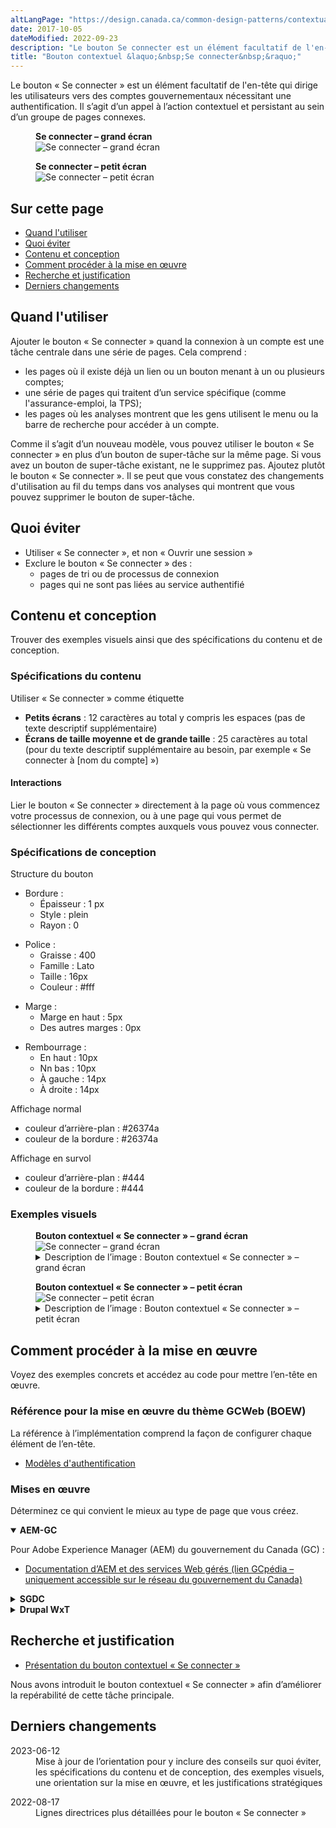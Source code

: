 ```yaml
---
altLangPage: "https://design.canada.ca/common-design-patterns/contextual-signin.html"
date: 2017-10-05
dateModified: 2022-09-23
description: "Le bouton Se connecter est un élément facultatif de l'en-tête qui dirige les utilisateurs vers des comptes gouvernementaux nécessitant une authentification."
title: "Bouton contextuel &laquo;&nbsp;Se connecter&nbsp;&raquo;"
---
```

<p>Le bouton &laquo;&nbsp;Se connecter&nbsp;&raquo; est un élément facultatif de l'en-tête qui dirige les utilisateurs vers des comptes gouvernementaux nécessitant une authentification. Il s’agit d’un appel à l’action contextuel et persistant au sein d’un groupe de pages connexes.</p>
<div class="pattern-demo">
  <figure class="mrgn-bttm-lg">
    <figcaption><strong>Se connecter – grand écran</strong></figcaption>
    <img src="../images/01-signin-button-fr.png" class="img-responsive brdr"
                     alt="Se connecter – grand écran"> </figure>
  <figure class="mrgn-bttm-lg">
    <figcaption><strong>Se connecter – petit écran</strong></figcaption>
    <img src="../images/01a-signin-button-mobile-fr.png" class="img-responsive brdr" alt="Se connecter – petit écran"> </figure>
</div>
<h2>Sur cette page</h2>
<ul>
  <li><a href="#a1">Quand l'utiliser</a></li>
  <li><a href="#a2">Quoi éviter</a></li>
  <li><a href="#a7">Contenu et conception</a></li>
  <li><a href="#a3">Comment procéder à la mise en œuvre</a></li>
  <li><a href="#a4">Recherche et justification</a></li>
  <li><a href="#a4">Derniers changements</a></li>
</ul>
<h2 id="a1">Quand l'utiliser</h2>
<p>Ajouter le bouton &laquo;&nbsp;Se connecter&nbsp;&raquo; quand la connexion à un compte est une tâche centrale dans une série de pages. Cela comprend&nbsp;:</p>
<ul>
  <li>les pages où il existe déjà un lien ou un bouton menant à un ou plusieurs comptes;</li>
  <li>une série de pages qui traitent d’un service spécifique (comme l'assurance-emploi, la TPS);</li>
  <li>les pages où les analyses montrent que les gens utilisent le menu ou la barre de recherche pour accéder à un compte.</li>
</ul>
<p>Comme il s’agit d’un nouveau modèle, vous pouvez utiliser le bouton &laquo;&nbsp;Se connecter&nbsp;&raquo; en plus d’un bouton de super-tâche sur la même page. Si vous avez un bouton de super-tâche existant, ne le supprimez pas. Ajoutez plutôt le bouton &laquo;&nbsp;Se connecter&nbsp;&raquo;.  Il se peut que vous constatez des changements d'utilisation au fil du temps dans vos analyses qui montrent que vous pouvez supprimer le bouton de super-tâche.</p>
<h2 id="a2">Quoi éviter</h2>
<ul>
  <li>Utiliser &laquo;&nbsp;Se connecter&nbsp;&raquo;, et non &laquo;&nbsp;Ouvrir une session&nbsp;&raquo;</li>
  <li>Exclure le bouton &laquo;&nbsp;Se connecter&nbsp;&raquo; des&nbsp;:
    <ul>
      <li>pages de tri ou de processus de connexion</li>
      <li>pages qui ne sont pas liées au service authentifié</li>
    </ul>
  </li>
</ul>
<h2 id="a7">Contenu et conception</h2>
<p>Trouver des exemples visuels ainsi que des spécifications du contenu et de conception.</p>
<h3>Spécifications du contenu</h3>
<p>Utiliser &laquo;&nbsp;Se connecter&nbsp;&raquo; comme étiquette</p>
<ul>
  <li><strong>Petits écrans</strong>&nbsp;: 12 caractères au total y compris les espaces (pas de texte descriptif supplémentaire)</li>
  <li><strong>Écrans de taille moyenne et de grande taille</strong>&nbsp;: 25 caractères au total (pour du texte descriptif supplémentaire au besoin, par exemple &laquo;&nbsp;Se connecter à [nom du compte]&nbsp;&raquo;)</li>
</ul>
<h4>Interactions</h4>
<p>Lier le bouton &laquo;&nbsp;Se connecter&nbsp;&raquo; directement à la page où vous commencez votre processus de connexion, ou à une page qui vous permet de sélectionner les différents comptes auxquels vous pouvez vous connecter.</p>
<h3>Spécifications de conception</h3>
<p>Structure du bouton</p>
<ul>
  <li>Bordure&nbsp;:
    <ul>
      <li>Épaisseur&nbsp;: 1 px</li>
      <li>Style&nbsp;: plein</li>
      <li>Rayon&nbsp;: 0</li>
    </ul>
  </li>
</ul>
<ul>
  <li>Police&nbsp;:
    <ul>
      <li>Graisse&nbsp;: 400</li>
      <li>Famille&nbsp;: Lato</li>
      <li>Taille&nbsp;: 16px</li>
      <li>Couleur&nbsp;: #fff</li>
    </ul>
  </li>
</ul>
<ul>
  <li>Marge&nbsp;:
    <ul>
      <li>Marge en haut&nbsp;: 5px</li>
      <li>Des autres marges&nbsp;: 0px</li>
    </ul>
  </li>
</ul>
<ul>
  <li>Rembourrage&nbsp;:
    <ul>
      <li>En haut&nbsp;: 10px</li>
      <li>Nn bas&nbsp;: 10px</li>
      <li>À gauche&nbsp;: 14px</li>
      <li>À droite&nbsp;: 14px</li>
    </ul>
  </li>
</ul>
<p>Affichage normal</p>
<ul>
  <li>couleur d’arrière-plan : #26374a</li>
  <li>couleur de la bordure : #26374a</li>
</ul>
<p>Affichage en survol</p>
<ul>
  <li>couleur d’arrière-plan : #444</li>
  <li>couleur de la bordure : #444</li>
</ul>
<h3>Exemples visuels</h3>
<div class="pattern-demo mrgn-tp-lg">
  <figure>
    <figcaption><b>Bouton contextuel &laquo;&nbsp;Se connecter&nbsp;&raquo; – grand écran</b></figcaption>
    <img src="../images/01-signin-button-fr.png" class="img-responsive brdr" alt="Se connecter – grand écran">
    <details class="mrgn-tp-md">
      <summary class="wb-toggle small" data-toggle="{&quot;print&quot;:&quot;on&quot;}">Description de l’image&nbsp;:  Bouton contextuel &laquo;&nbsp;Se connecter&nbsp;&raquo; – grand écran</summary>
      <p class="mrgn-tp-lg">En-tête standard d’une page Canada.ca en français avec le bouton contextuel &laquo;&nbsp;Se connecter&nbsp;&raquo; en surbrillance.</p>
    </details>
  </figure>
</div>
<div class="pattern-demo mrgn-tp-lg">
  <figure>
    <figcaption><b>Bouton contextuel &laquo;&nbsp;Se connecter&nbsp;&raquo; – petit écran</b></figcaption>
    <img src="../images/01a-signin-button-mobile-fr.png" class="img-responsive brdr" alt="Se connecter – petit écran">
    <details class="mrgn-tp-md">
      <summary class="wb-toggle small" data-toggle="{&quot;print&quot;:&quot;on&quot;}">Description de l’image&nbsp;: Bouton contextuel &laquo;&nbsp;Se connecter&nbsp;&raquo; – petit écran</summary>
      <p class="mrgn-tp-lg">En-tête standard d’une page Canada.ca en français avec le bouton contextuel &laquo;&nbsp;Se connecter&nbsp;&raquo; en surbrillance.</p>
    </details>
  </figure>
</div>
<h2 id="a3">Comment procéder à la mise en œuvre</h2>
<p>Voyez des exemples concrets et accédez au code pour mettre l’en-tête en œuvre.</p>
<h3>Référence pour la mise en œuvre du thème GCWeb (BOEW)</h3>
<p>La référence à l’implémentation comprend la façon de configurer chaque élément de l’en-tête.</p>
<ul>
  <li><a href="https://wet-boew.github.io/GCWeb/sites/authentication/authentication-fr.html">Modèles d'authentification</a></li>
</ul>
<h3>Mises en œuvre</h3>
<p>Déterminez ce qui convient le mieux au type de page que vous créez.</p>
<div class="row">
  <div class="col-md-8">
    <div class="wb-tabs mrgn-tp-lg">
      <div class="tabpanels">
        <details id="004" open="open">
          <summary><strong>AEM-GC</strong></summary>
          <p class="mrgn-tp-lg">Pour Adobe Experience Manager (AEM) du gouvernement du Canada (GC)&nbsp;:</p>
          <ul>
            <li><a href="https://www.gcpedia.gc.ca/wiki/Documentation_d%27AEM_sp%C3%A9cifique_au_GC_6.5">Documentation d’AEM et des services Web gérés (lien GCpédia – uniquement accessible sur le réseau du gouvernement du Canada)</a></li>
          </ul>
        </details>
        <details id="005">
          <summary><strong>SGDC</strong></summary>
          <p class="mrgn-tp-lg">Pour la Solution de gabarits à déploiement centralisé (SGDC)&nbsp;:</p>
          <ul>
            <li><a href="https://cenw-wscoe.github.io/sgdc-cdts/docs/index-fr.html">Documentation de la SGDC</a></li>
          </ul>
        </details>
        <details id="006">
          <summary><strong>Drupal WxT</strong></summary>
          <p class="mrgn-tp-lg">Pour Drupal WxT&nbsp;:</p>
          <ul>
            <li><a href="https://drupalwxt.github.io/fr/">Documentation de Drupal WxT</a></li>
          </ul>
        </details>
      </div>
    </div>
  </div>
</div>
<section>
  <h2 id="a4">Recherche et justification</h2>
  <ul>
    <li><a href="https://blogue.canada.ca/2022/09/23/presentation-bouton-contextuel-se-connecter">Présentation du bouton contextuel &laquo;&nbsp;Se connecter&nbsp;&raquo;</a></li>
  </ul>
  <p>Nous avons introduit le bouton contextuel &laquo;&nbsp;Se connecter&nbsp;&raquo; afin d’améliorer la repérabilité de cette tâche principale.</p>
</section>
<section>
  <h2 id="a5">Derniers changements</h2>
  <dl class="dl-horizontal">
    <dt>
      <time datetime="2023-06-15" class="link-muted">2023-06-12</time>
    </dt>
    <dd>Mise à jour de l’orientation pour y inclure des conseils sur quoi éviter, les spécifications du contenu et de conception, des exemples visuels, une orientation sur la mise en œuvre, et les justifications stratégiques</dd>
  </dl>
  <dl class="dl-horizontal">
    <dt>
      <time datetime="2022-08-17" class="link-muted">2022-08-17</time>
    </dt>
    <dd>Lignes directrices plus détaillées  pour le bouton &laquo;&nbsp;Se connecter&nbsp;&raquo;</dd>
  </dl>
</section>
